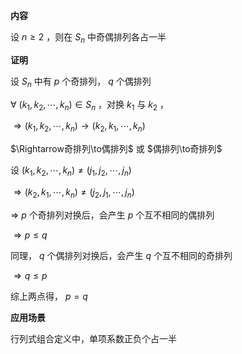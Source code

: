 **内容**  
  
设 $n\geq2$ ，则在 $S_n$ 中奇偶排列各占一半  
  
**证明**  
  
设 $S_n$ 中有 $p$ 个奇排列， $q$ 个偶排列  
  
 $\forall\ (k_1,k_2,\cdots,k_n)\in S_n$ ，对换 $k_1$ 与 $k_2$ ，  
  
 $\Rightarrow(k_1,k_2,\cdots,k_n)\to(k_2,k_1,\cdots,k_n)$   
  
 $\Rightarrow奇排列\to偶排列$ 或 $偶排列\to奇排列$   
  
  
  
设 $(k_1,k_2,\cdots,k_n)\neq(j_1,j_2,\cdots,j_n)$   
  
 $\Rightarrow(k_2,k_1,\cdots,k_n)\neq(j_2,j_1,\cdots,j_n)$   
  
  
  
 $\Rightarrow$  $p$ 个奇排列对换后，会产生 $p$ 个互不相同的偶排列  
  
 $\Rightarrow p\leq q$   
  
同理， $q$ 个偶排列对换后，会产生 $q$ 个互不相同的奇排列  
  
 $\Rightarrow q\leq p$   
  
  
  
综上两点得， $p=q$   
  
  
  
**应用场景**  
  
行列式组合定义中，单项系数正负个占一半  
